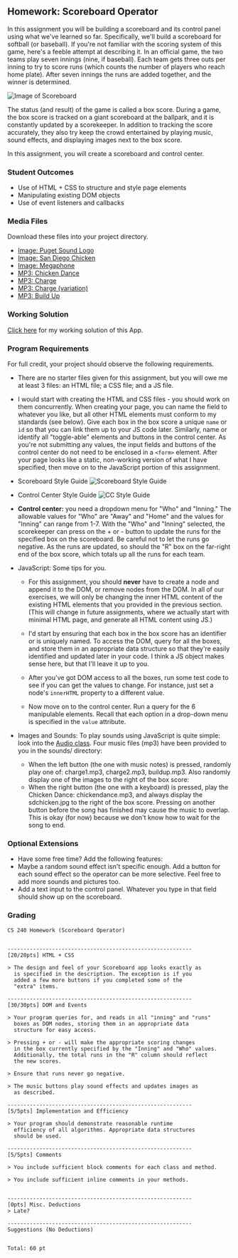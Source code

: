 ## Homework: Scoreboard Operator

In this assignment you will be building a scoreboard and its control panel using what we've learned so far. Specifically, we'll build a scoreboard for softball (or baseball). If you're not familiar with the scoring system of this game, here's a feeble attempt at describing it. In an official game, the two teams play seven innings (nine, if baseball). Each team gets three outs per inning to try to score runs (which counts the number of players who reach home plate). After seven innings the runs are added together, and the winner is determined.

![Image of Scoreboard](figures/Scoreboard_Operator.png)

The status (and result) of the game is called a box score. During a game, the box score is tracked on a giant scoreboard at the ballpark, and it is constantly updated by a scorekeeper. In addition to tracking the score accurately, they also try keep the crowd entertained by playing music, sound effects, and displaying images next to the box score.

In this assignment, you will create a scoreboard and control center.

### Student Outcomes

- Use of HTML + CSS to structure and style page elements
- Manipulating existing DOM objects
- Use of event listeners and callbacks

### Media Files

Download these files into your project directory.

- [Image: Puget Sound Logo](ups.png)
- [Image: San Diego Chicken](sdchicken.jpg)
- [Image: Megaphone](megaphone.png)
- [MP3: Chicken Dance](chickendance.mp3)
- [MP3: Charge](charge1.mp3)
- [MP3: Charge (variation)](charge2.mp3)
- [MP3: Build Up](buildup.mp3)

### Working Solution

[Click here](demo/) for my working solution of this App.

### Program Requirements

For full credit, your project should observe the following requirements.

- There are no starter files given for this assignment, but you will owe me at least 3 files: an HTML file; a CSS file; and a JS file.

- I would start with creating the HTML and CSS files - you should work on them concurrently. When creating your page, you can name the field to whatever you like, but all other HTML elements must conform to my standards (see below). Give each box in the box score a unique `name` or `id` so that you can link them up to your JS code later. Similarly, name or identify all "toggle-able" elements and buttons in the control center. As you're not submitting any values, the input fields and buttons of the control center do not need to be enclosed in a `<form>` element. After your page looks like a static, non-working version of what I have specified, then move on to the JavaScript portion of this assignment.

- Scoreboard Style Guide
  ![Scoreboard Style Guide](figures/scoreboardDim.png)

- Control Center Style Guide
  ![CC Style Guide](figures/ccDim.png)

- **Control center:** you need a dropdown menu for "Who" and "Inning." The allowable values for "Who" are "Away" and "Home" and the values for "Inning" can range from 1-7. With the "Who" and "Inning" selected, the scorekeeper can press on the + or - button to update the runs for the specified box on the scoreboard. Be careful not to let the runs go negative. As the runs are updated, so should the "R" box on the far-right end of the box score, which totals up all the runs for each team.

- JavaScript: Some tips for you.

  - For this assignment, you should **never** have to create a node and append it to the DOM, or remove nodes from the DOM. In all of our exercises, we will only be changing the inner HTML content of the existing HTML elements that you provided in the previous section. (This will change in future assignments, where we actually start with minimal HTML page, and generate all HTML content using JS.)

  - I'd start by ensuring that each box in the box score has an identifier or is uniquely named. To access the DOM, query for all the boxes, and store them in an appropriate data structure so that they're easily identified and updated later in your code. I think a JS object makes sense here, but that I'll leave it up to you.

  - After you've got DOM access to all the boxes, run some test code to see if you can get the values to change. For instance, just set a node's `innerHTML` property to a different value.

  - Now move on to the control center. Run a query for the 6 manipulable elements. Recall that each option in a drop-down menu is specified in the `value` attribute.

- Images and Sounds: To play sounds using JavaScript is quite simple: look into the [Audio class](https://developer.mozilla.org/en-US/docs/Web/API/HTMLAudioElement/Audio). Four music files (mp3) have been provided to you in the sounds/ directory:
  - When the left button (the one with music notes) is pressed, randomly play one of: charge1.mp3, charge2.mp3, buildup.mp3. Also randomly display one of the images to the right of the box score:
  - When the right button (the one with a keyboard) is pressed, play the Chicken Dance: chickendance.mp3, and always display the sdchicken.jpg to the right of the box score.
    Pressing on another button before the song has finished may cause the music to overlap. This is okay (for now) because we don't know how to wait for the song to end.

### Optional Extensions

- Have some free time? Add the following features:
- Maybe a random sound effect isn't specific enough. Add a button for each sound effect so the operator can be more selective. Feel free to add more sounds and pictures too.
- Add a text input to the control panel. Whatever you type in that field should show up on the scoreboard.

### Grading

```
CS 240 Homework (Scoreboard Operator)


----------------------------------------------------------
[20/20pts] HTML + CSS

> The design and feel of your Scoreboard app looks exactly as
  is specified in the description. The exception is if you
  added a few more buttons if you completed some of the
  "extra" items.

----------------------------------------------------------
[30/30pts] DOM and Events

> Your program queries for, and reads in all "inning" and "runs"
  boxes as DOM nodes, storing them in an appropriate data
  structure for easy access.

> Pressing + or - will make the appropriate scoring changes
  in the box currently specified by the "Inning" and "Who" values.
  Additionally, the total runs in the "R" column should reflect
  the new scores.

> Ensure that runs never go negative.

> The music buttons play sound effects and updates images as
  as described.

----------------------------------------------------------
[5/5pts] Implementation and Efficiency

> Your program should demonstrate reasonable runtime
  efficiency of all algorithms. Appropriate data structures
  should be used.

----------------------------------------------------------
[5/5pts] Comments

> You include sufficient block comments for each class and method.

> You include sufficient inline comments in your methods.


----------------------------------------------------------
[0pts] Misc. Deductions
> Late?

----------------------------------------------------------
Suggestions (No Deductions)


Total: 60 pt
```
